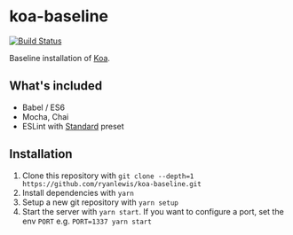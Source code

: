 # koa-baseline

[![Build Status](https://travis-ci.org/ryanlewis/koa-baseline.svg?branch=master)](https://travis-ci.org/ryanlewis/koa-baseline)

Baseline installation of [Koa][koa].

## What's included

* Babel / ES6
* Mocha, Chai
* ESLint with [Standard][standard] preset

[koa]: http://koajs.com
[standard]: https://standardjs.com

## Installation

1. Clone this repository with `git clone --depth=1 https://github.com/ryanlewis/koa-baseline.git`
2. Install dependencies with `yarn`
3. Setup a new git repository with `yarn setup`
4. Start the server with `yarn start`. If you want to configure a port, set the env `PORT` e.g. `PORT=1337 yarn start`
